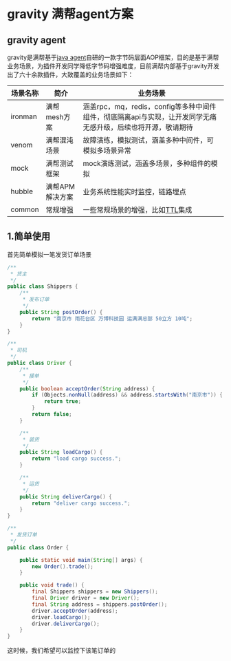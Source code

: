 # gravity 满帮agent方案

## gravity agent
gravity是满帮基于[java agent](https://docs.oracle.com/javase/8/docs/api/java/lang/instrument/package-summary.html#package.description)自研的一款字节码层面AOP框架，目的是基于满帮业务场景，为插件开发同学降低字节码增强难度，目前满帮内部基于gravity开发出了六十余款插件，大致覆盖的业务场景如下：

|场景名称|简介|业务场景|
|  ----  | ----  |----  |
| ironman | 满帮mesh方案 |涵盖rpc，mq，redis，config等多种中间件组件，彻底隔离api与实现，让开发同学无痛无感升级，后续也将开源，敬请期待 |
| venom   | 满帮混沌场景 |故障演练，模拟测试，涵盖多种中间件，可模拟多场景异常 |
| mock    | 满帮测试框架 |mock演练测试，涵盖多场景，多种组件的模拟 |
| hubble  | 满帮APM解决方案 |业务系统性能实时监控，链路埋点 |
| common  | 常规增强 |一些常规场景的增强，比如[TTL](https://github.com/alibaba/transmittable-thread-local)集成 |

## 1.简单使用
首先简单模拟一笔发货订单场景
```java
/**
 * 货主
 */
public class Shippers {
    /**
     * 发布订单
     */
    public String postOrder() {
        return "南京市 雨花台区 万博科技园 运满满总部 50立方 10吨";
    }
}

/**
 * 司机
 */
public class Driver {
    /**
     * 接单
     */
    public boolean acceptOrder(String address) {
        if (Objects.nonNull(address) && address.startsWith("南京市")) {
            return true;
        }
        return false;
    }

    /**
     * 装货
     */
    public String loadCargo() {
        return "load cargo success.";
    }

    /**
     * 运货
     */
    public String deliverCargo() {
        return "deliver cargo success.";
    }
}

/**
 * 发货订单
 */
public class Order {

    public static void main(String[] args) {
        new Order().trade();
    }

    public void trade() {
        final Shippers shippers = new Shippers();
        final Driver driver = new Driver();
        final String address = shippers.postOrder();
        driver.acceptOrder(address);
        driver.loadCargo();
        driver.deliverCargo();
    }
}
```

这时候，我们希望可以监控下该笔订单的
